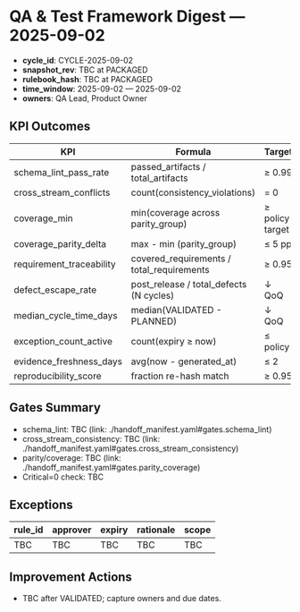 # QA & Test Framework Digest — 2025-09-02

- **cycle_id**: CYCLE-2025-09-02
- **snapshot_rev**: TBC at PACKAGED
- **rulebook_hash**: TBC at PACKAGED
- **time_window**: 2025-09-02 — 2025-09-02
- **owners**: QA Lead, Product Owner

## KPI Outcomes

| KPI | Formula | Target | Source | Value | Status |
| --- | --- | --- | --- | --- | --- |
| schema_lint_pass_rate | passed_artifacts / total_artifacts | ≥ 0.99 | linter report, manifest.artifacts | TBC | TBC |
| cross_stream_conflicts | count(consistency_violations) | = 0 | consistency report | TBC | TBC |
| coverage_min | min(coverage across parity_group) | ≥ policy target | test_matrix + evidence | TBC | TBC |
| coverage_parity_delta | max - min (parity_group) | ≤ 5 pp | same | TBC | TBC |
| requirement_traceability | covered_requirements / total_requirements | ≥ 0.95 | traceability_map | TBC | TBC |
| defect_escape_rate | post_release / total_defects (N cycles) | ↓ QoQ | defect log | TBC | TBC |
| median_cycle_time_days | median(VALIDATED - PLANNED) | ↓ QoQ | event timestamps | TBC | TBC |
| exception_count_active | count(expiry ≥ now) | ≤ policy | manifest.exceptions | TBC | TBC |
| evidence_freshness_days | avg(now - generated_at) | ≤ 2 | evidence_index | TBC | TBC |
| reproducibility_score | fraction re-hash match | ≥ 0.95 | re-hash check | TBC | TBC |

## Gates Summary

- schema_lint: TBC (link: ./handoff_manifest.yaml#gates.schema_lint)
- cross_stream_consistency: TBC (link: ./handoff_manifest.yaml#gates.cross_stream_consistency)
- parity/coverage: TBC (link: ./handoff_manifest.yaml#gates.parity_coverage)
- Critical=0 check: TBC

## Exceptions

| rule_id | approver | expiry | rationale | scope |
| --- | --- | --- | --- | --- |
| TBC | TBC | TBC | TBC | TBC |

## Improvement Actions

- TBC after VALIDATED; capture owners and due dates.
